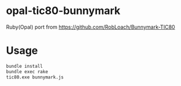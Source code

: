 # opal-tic80-bunnymark

Ruby(Opal) port from https://github.com/RobLoach/Bunnymark-TIC80

# Usage

```sh
bundle install
bundle exec rake
tic80.exe bunnymark.js
```
